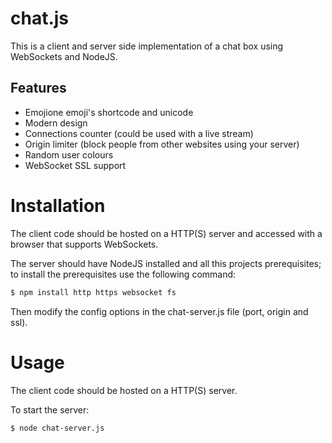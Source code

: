 # chat.js

This is a client and server side implementation of a chat box using WebSockets and NodeJS.

## Features

* Emojione emoji's shortcode and unicode
* Modern design
* Connections counter (could be used with a live stream)
* Origin limiter (block people from other websites using your server)
* Random user colours
* WebSocket SSL support

# Installation

The client code should be hosted on a HTTP(S) server and accessed with a browser that supports WebSockets.

The server should have NodeJS installed and all this projects prerequisites; to install the prerequisites use the following command:

```bash
$ npm install http https websocket fs
```
Then modify the config options in the chat-server.js file (port, origin and ssl).

# Usage

The client code should be hosted on a HTTP(S) server.

To start the server:

```bash
$ node chat-server.js
```
